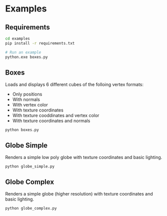# Examples

## Requirements

```bash
cd examples
pip install -r requirements.txt

# Run an example
python.exe boxes.py
```

## Boxes

Loads and displays 6 different cubes of the folloing vertex formats:

* Only positions
* With normals
* With vertex color
* With texture coordinates
* With texture cooddinates and vertex color
* With texture coordinates and normals

```
python boxes.py
```

## Globe Simple

Renders a simple low poly globe with texture coordinates and basic lighting.

```
python globe_simple.py
```

## Globe Complex

Renders a simple globe (higher resolution) with texture coordinates and basic lighting.


```
python globe_complex.py
```

